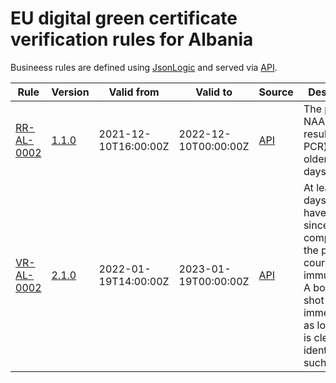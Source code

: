 # EU digital green certificate verification rules for Albania

Busineess rules are defined using [JsonLogic](https://jsonlogic.com) and served via [API](https://dgca-businessrule-service.ezdrav.si/rules/AL).

| Rule | Version | Valid from | Valid to | Source | Description |
| ---- | ------- | ---------- | -------- | ------ | ----------- |
| [RR-AL-0002](RR-AL-0002.json) | [1.1.0](RR-AL-0002_1.1.0.json) | 2021-12-10T16:00:00Z | 2022-12-10T00:00:00Z | [API](https://dgca-businessrule-service.ezdrav.si/rules/AL/9df59e3523f8d237f9231e997883c17ec8315fb4ee1fcce65e49b3c33412ea7c) | The positive NAA test result (e.g., PCR) must be older than 11 days. |
| [VR-AL-0002](VR-AL-0002.json) | [2.1.0](VR-AL-0002_2.1.0.json) | 2022-01-19T14:00:00Z | 2023-01-19T00:00:00Z | [API](https://dgca-businessrule-service.ezdrav.si/rules/AL/3010ca774a8719ae19f02d5316bd8d9c992757f3cdd5ab53b304e69db3e23401) | At least 14 days must have elapsed since completing the primary course of immunization. A booster shot is valid immediately as long as it is clearly identified as such. |
